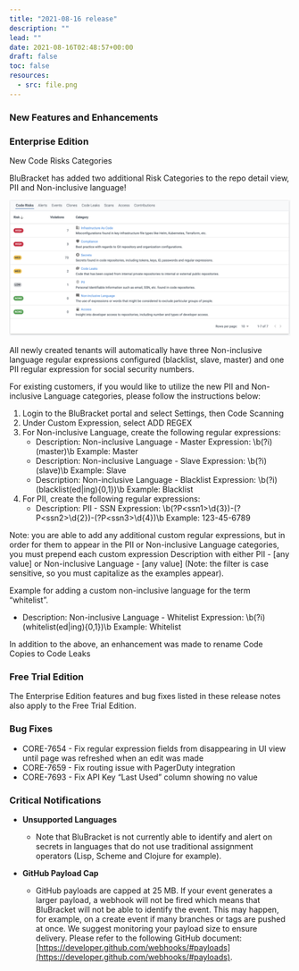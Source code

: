 ```yaml
---
title: "2021-08-16 release"
description: ""
lead: ""
date: 2021-08-16T02:48:57+00:00
draft: false
toc: false
resources:
  - src: file.png
---
```


### New Features and Enhancements

### Enterprise Edition

New Code Risks Categories

BluBracket has added two additional Risk Categories to the repo detail view, PII and Non-inclusive language!

![BluBracket risk categories](file.png)

All newly created tenants will automatically have three Non-inclusive language regular expressions configured (blacklist, slave, master) and one PII regular expression for social security numbers.

For existing customers, if you would like to utilize the new PII and Non-inclusive Language categories, please follow the instructions below:

1. Login to the BluBracket portal and select Settings, then Code Scanning
2. Under Custom Expression, select ADD REGEX
3. For Non-inclusive Language, create the following regular expressions:
    * Description: Non-inclusive Language - Master
        Expression: \\b(?i)(master)\\b
        Example: Master
    * Description: Non-inclusive Language - Slave
        Expression: \\b(?i)(slave)\\b
        Example: Slave
    * Description: Non-inclusive Language - Blacklist
        Expression: \\b(?i)(blacklist(ed|ing){0,1})\\b
        Example: Blacklist
4. For PII, create the following regular expressions:
    * Description: PII - SSN
        Expression: \\b(?P&lt;ssn1&gt;\\d{3})-(?P&lt;ssn2&gt;\\d{2})-(?P&lt;ssn3&gt;\\d{4})\\b
        Example: 123-45-6789

Note: you are able to add any additional custom regular expressions, but in order for them to appear in the PII or Non-inclusive Language categories, you must prepend each custom expression Description with either PII - \[any value\] or Non-inclusive Language - \[any value\] (Note: the filter is case sensitive, so you must capitalize as the examples appear).

Example for adding a custom non-inclusive language for the term “whitelist”.

* Description: Non-inclusive Language - Whitelist
    Expression: \\b(?i)(whitelist(ed|ing){0,1})\\b
    Example: Whitelist

In addition to the above, an enhancement was made to rename Code Copies to Code Leaks

### Free Trial Edition

The Enterprise Edition features and bug fixes listed in these release notes also apply to the Free Trial Edition.

### Bug Fixes

* CORE-7654 - Fix regular expression fields from disappearing in UI view until page was refreshed when an edit was made
* CORE-7659 - Fix routing issue with PagerDuty integration
* CORE-7693 - Fix API Key “Last Used” column showing no value

### Critical Notifications

* **Unsupported Languages**

  * Note that BluBracket is not currently able to identify and alert on secrets in languages that do not use traditional assignment operators (Lisp, Scheme and Clojure for example).

* **GitHub Payload Cap**

  * GitHub payloads are capped at 25 MB. If your event generates a larger payload, a webhook will not be fired which means that BluBracket will not be able to identify the event. This may happen, for example, on a create event if many branches or tags are pushed at once. We suggest monitoring your payload size to ensure delivery. Please refer to the following GitHub document: [https://developer.github.com/webhooks/#payloads](https://developer.github.com/webhooks/#payloads).
